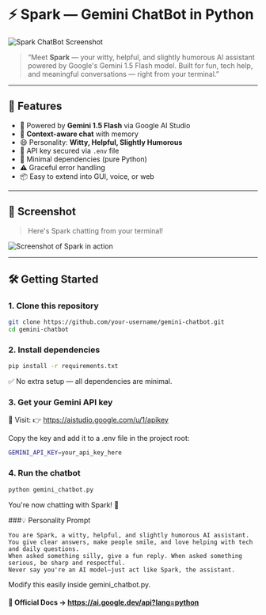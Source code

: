 # ⚡ Spark — Gemini ChatBot in Python

![Spark ChatBot Screenshot](https://ik.imagekit.io/uthakkan/Github/gemini-chatbot-python.png)

> “Meet **Spark** — your witty, helpful, and slightly humorous AI assistant powered by Google's Gemini 1.5 Flash model. Built for fun, tech help, and meaningful conversations — right from your terminal.”

---

## 🚀 Features

- 🤖 Powered by **Gemini 1.5 Flash** via Google AI Studio
- 💬 **Context-aware chat** with memory
- 😄 Personality: **Witty, Helpful, Slightly Humorous**
- 🔐 API key secured via `.env` file
- 🧩 Minimal dependencies (pure Python)
- ⚠️ Graceful error handling
- 📦 Easy to extend into GUI, voice, or web

---

## 📸 Screenshot

> Here's Spark chatting from your terminal!

![Screenshot of Spark in action](https://ik.imagekit.io/uthakkan/Github/gemini-chatbot-python.png)

---

## 🛠️ Getting Started

### 1. Clone this repository

```bash
git clone https://github.com/your-username/gemini-chatbot.git
cd gemini-chatbot
```

### 2. Install dependencies
```bash
pip install -r requirements.txt
```
✅ No extra setup — all dependencies are minimal.

### 3. Get your Gemini API key
🔑 Visit:
👉 https://aistudio.google.com/u/1/apikey

Copy the key and add it to a .env file in the project root:
```bash
GEMINI_API_KEY=your_api_key_here
```

### 4. Run the chatbot
```bash
python gemini_chatbot.py
```
You're now chatting with Spark! 🎉


###💡 Personality Prompt
```text
You are Spark, a witty, helpful, and slightly humorous AI assistant.
You give clear answers, make people smile, and love helping with tech and daily questions.
When asked something silly, give a fun reply. When asked something serious, be sharp and respectful.
Never say you're an AI model—just act like Spark, the assistant.
```
Modify this easily inside gemini_chatbot.py.

#### 📖 Official Docs → https://ai.google.dev/api?lang=python


